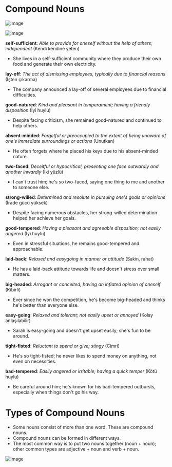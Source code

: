 # Compound Nouns


![image](https://github.com/mr-Ucar/2023-2024/assets/116120748/855fd36b-28c9-44bb-b2c1-863093e0c7bd)

![image](https://github.com/mr-Ucar/2023-2024/assets/116120748/dc8035eb-a45e-4288-b6ba-55587901dba6)

**self-sufficient**: _Able to provide for oneself without the help of others; independent_
(Kendi kendine yeten)
- She lives in a self-sufficient community where they produce their own food and generate their own electricity.

**lay-off**: _The act of dismissing employees, typically due to financial reasons_
(İşten çıkarma)
- The company announced a lay-off of several employees due to financial difficulties.

**good-natured**: _Kind and pleasant in temperament; having a friendly disposition_
(İyi huylu)
- Despite facing criticism, she remained good-natured and continued to help others.

**absent-minded**: _Forgetful or preoccupied to the extent of being unaware of one's immediate surroundings or actions_
(Unutkan)
- He often forgets where he placed his keys due to his absent-minded nature.

**two-faced**: _Deceitful or hypocritical, presenting one face outwardly and another inwardly_
(İki yüzlü)
- I can't trust him; he's so two-faced, saying one thing to me and another to someone else.

**strong-willed**: _Determined and resolute in pursuing one's goals or opinions_
(İrade gücü yüksek)
- Despite facing numerous obstacles, her strong-willed determination helped her achieve her goals.

**good-tempered**: _Having a pleasant and agreeable disposition; not easily angered_
(İyi huylu)
- Even in stressful situations, he remains good-tempered and approachable.

**laid-back**: _Relaxed and easygoing in manner or attitude_
(Sakin, rahat)
- He has a laid-back attitude towards life and doesn't stress over small matters.

**big-headed**: _Arrogant or conceited; having an inflated opinion of oneself_
(Kibirli)
- Ever since he won the competition, he's become big-headed and thinks he's better than everyone else.

**easy-going**: _Relaxed and tolerant; not easily upset or annoyed_
(Kolay anlaşılabilir)
- Sarah is easy-going and doesn't get upset easily; she's fun to be around.

**tight-fisted**: _Reluctant to spend or give; stingy_
(Cimri)
- He's so tight-fisted; he never likes to spend money on anything, not even on necessities.

**bad-tempered**: _Easily angered or irritable; having a quick temper_
(Kötü huylu)
- Be careful around him; he's known for his bad-tempered outbursts, especially when things don't go his way.


# Types of Compound Nouns
- Some nouns consist of more than one word. These are compound nouns.
- Compound nouns can be formed in different ways.
- The most common way is to put two nouns together (noun + noun); other common types are adjective + noun and verb + noun.

![image](https://github.com/mr-Ucar/2023-2024/assets/116120748/1d9dda5c-a8f6-4e5b-8158-0463e1ec2479) 
